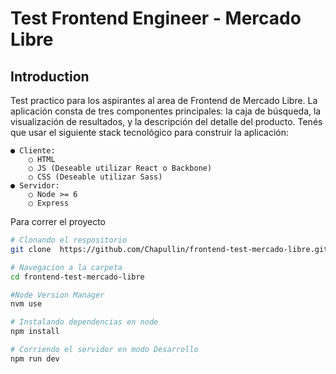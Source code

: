 # Test Frontend Engineer - Mercado Libre

## Introduction

Test practico para los aspirantes al area de Frontend de Mercado Libre.
La aplicación consta de tres componentes principales: la caja de búsqueda, la visualización de
resultados, y la descripción del detalle del producto.
Tenés que usar el siguiente stack tecnológico para construir la aplicación:

    ● Cliente:
        ○ HTML
        ○ JS (Deseable utilizar React o Backbone)
        ○ CSS (Deseable utilizar Sass)
    ● Servidor:
        ○ Node >= 6
        ○ Express

Para correr el proyecto

```bash
# Clonando el respositorio
git clone  https://github.com/Chapullin/frontend-test-mercado-libre.git

# Navegacion a la carpeta
cd frontend-test-mercado-libre

#Node Version Manager
nvm use

# Instalando dependencias en node
npm install

# Corriendo el servidor en modo Desarrollo
npm run dev

